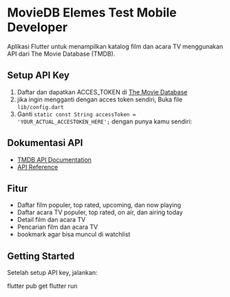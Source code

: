 # MovieDB Elemes Test Mobile Developer

Aplikasi Flutter untuk menampilkan katalog film dan acara TV menggunakan API dari The Movie Database (TMDB).

## Setup API Key

1. Daftar dan dapatkan ACCES_TOKEN di [The Movie Database](https://developers.themoviedb.org/3/getting-started/introduction)
2. jika ingin mengganti dengan acces token sendiri, Buka file `lib/config.dart`
3. Ganti `static const String accessToken = 'YOUR_ACTUAL_ACCESTOKEN_HERE';` dengan punya kamu sendiri: 


## Dokumentasi API

- [TMDB API Documentation](https://www.themoviedb.org/documentation/api)
- [API Reference](https://developers.themoviedb.org/3)

## Fitur

- Daftar film populer, top rated, upcoming, dan now playing
- Daftar acara TV populer, top rated, on air, dan airing today
- Detail film dan acara TV
- Pencarian film dan acara TV
- bookmark agar bisa muncul di watchlist

## Getting Started

Setelah setup API key, jalankan:

flutter pub get
flutter run

